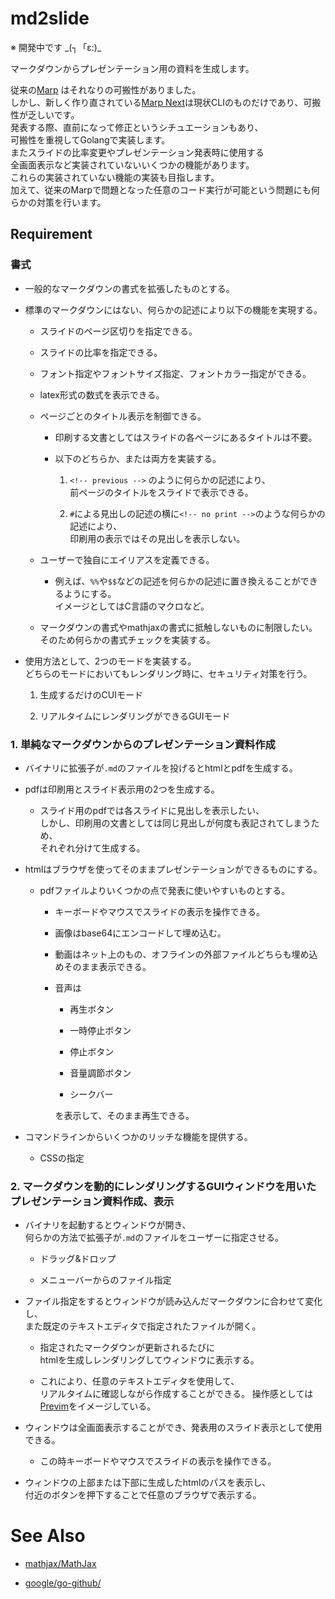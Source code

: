 # md2slide

※ 開発中です \_(┐「ε:)\_

マークダウンからプレゼンテーション用の資料を生成します。

従来の[Marp](https://yhatt.github.io/marp/) はそれなりの可搬性がありました。  
しかし、新しく作り直されている[Marp Next](https://github.com/marp-team/marp/#readme)は現状CLIのものだけであり、可搬性が乏しいです。  
発表する際、直前になって修正というシチュエーションもあり、  
可搬性を重視してGolangで実装します。  
またスライドの比率変更やプレゼンテーション発表時に使用する  
全画面表示など実装されていないいくつかの機能があります。  
これらの実装されていない機能の実装も目指します。  
加えて、従来のMarpで問題となった任意のコード実行が可能という問題にも何らかの対策を行います。


## Requirement

### 書式

* 一般的なマークダウンの書式を拡張したものとする。

* 標準のマークダウンにはない、何らかの記述により以下の機能を実現する。

	* スライドのページ区切りを指定できる。

	* スライドの比率を指定できる。

	* フォント指定やフォントサイズ指定、フォントカラー指定ができる。

	* latex形式の数式を表示できる。

	* ページごとのタイトル表示を制御できる。

		* 印刷する文書としてはスライドの各ページにあるタイトルは不要。

		* 以下のどちらか、または両方を実装する。

			1. `<!-- previous -->` のように何らかの記述により、  
			前ページのタイトルをスライドで表示できる。

			2. `#`による見出しの記述の横に`<!-- no print -->`のような何らかの記述により、  
			印刷用の表示ではその見出しを表示しない。

	* ユーザーで独自にエイリアスを定義できる。
		* 例えば、`%%`や`$$`などの記述を何らかの記述に置き換えることができるようにする。  
		イメージとしてはC言語のマクロなど。

	* マークダウンの書式やmathjaxの書式に抵触しないものに制限したい。  
	そのため何らかの書式チェックを実装する。

* 使用方法として、2つのモードを実装する。  
どちらのモードにおいてもレンダリング時に、セキュリティ対策を行う。

	1. 生成するだけのCUIモード

	2. リアルタイムにレンダリングができるGUIモード


### 1. 単純なマークダウンからのプレゼンテーション資料作成

* バイナリに拡張子が`.md`のファイルを投げるとhtmlとpdfを生成する。

* pdfは印刷用とスライド表示用の2つを生成する。

	* スライド用のpdfでは各スライドに見出しを表示したい、  
	しかし、印刷用の文書としては同じ見出しが何度も表記されてしまうため、  
	それぞれ分けて生成する。

* htmlはブラウザを使ってそのままプレゼンテーションができるものにする。

	* pdfファイルよりいくつかの点で発表に使いやすいものとする。

		* キーボードやマウスでスライドの表示を操作できる。

		* 画像はbase64にエンコードして埋め込む。

		* 動画はネット上のもの、オフラインの外部ファイルどちらも埋め込めそのまま表示できる。

		* 音声は

			* 再生ボタン

			* 一時停止ボタン

			* 停止ボタン

			* 音量調節ボタン

			* シークバー

			を表示して、そのまま再生できる。

* コマンドラインからいくつかのリッチな機能を提供する。

	* CSSの指定

### 2. マークダウンを動的にレンダリングするGUIウィンドウを用いたプレゼンテーション資料作成、表示

* バイナリを起動するとウィンドウが開き、  
何らかの方法で拡張子が`.md`のファイルをユーザーに指定させる。

	* ドラッグ&ドロップ

	* メニューバーからのファイル指定

* ファイル指定をするとウィンドウが読み込んだマークダウンに合わせて変化し、  
また既定のテキストエディタで指定されたファイルが開く。

	* 指定されたマークダウンが更新されるたびに  
	htmlを生成しレンダリングしてウィンドウに表示する。

	* これにより、任意のテキストエディタを使用して、  
	リアルタイムに確認しながら作成することができる。
	操作感としては[Previm](https://github.com/previm/previm)をイメージしている。

* ウィンドウは全画面表示することができ、発表用のスライド表示として使用できる。

	* この時キーボードやマウスでスライドの表示を操作できる。

* ウィンドウの上部または下部に生成したhtmlのパスを表示し、  
付近のボタンを押下することで任意のブラウザで表示する。


# See Also

* [mathjax/MathJax](https://github.com/mathjax/MathJax)

* [google/go-github/]("github.com/google/go-github/github")



